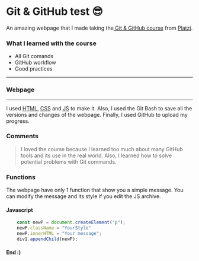 # Git &amp; GitHub test 😎
An amazing webpage that I made taking the[ Git & GitHub course](http://https://platzi.com/cursos/git-github/ " Git & GitHub course") from [Platzi](http://platzi.com "Platzi").

### What I learned with the course
- All Git comands
- GitHub workflow
- Good practices
-------------

### Webpage
----

I used  <abbr title="Hyper Text Markup Language">HTML</abbr>, <abbr title="Cascading Style Sheets">CSS</abbr> and <abbr title="Programming language">JS</abbr> to make it.
Also, I used the Git Bash to save all the versions and changes of the webpage.
Finally, I used GitHub to upload my progress.

### Comments

> I loved the course because I learned too much about many GitHub tools and its use in the real world. Also, I learned how to solve potential problems with Git commands.

### Functions

The webpage have only 1 function that show you a simple message.
You can modify the message and its style if you edit the JS archive.

#### Javascript

```javascript
	const newP = document.createElement("p");
    newP.className = "YourStyle"
    newP.innerHTML = "Your message";
    div1.appendChild(newP);
```

#### End :)
